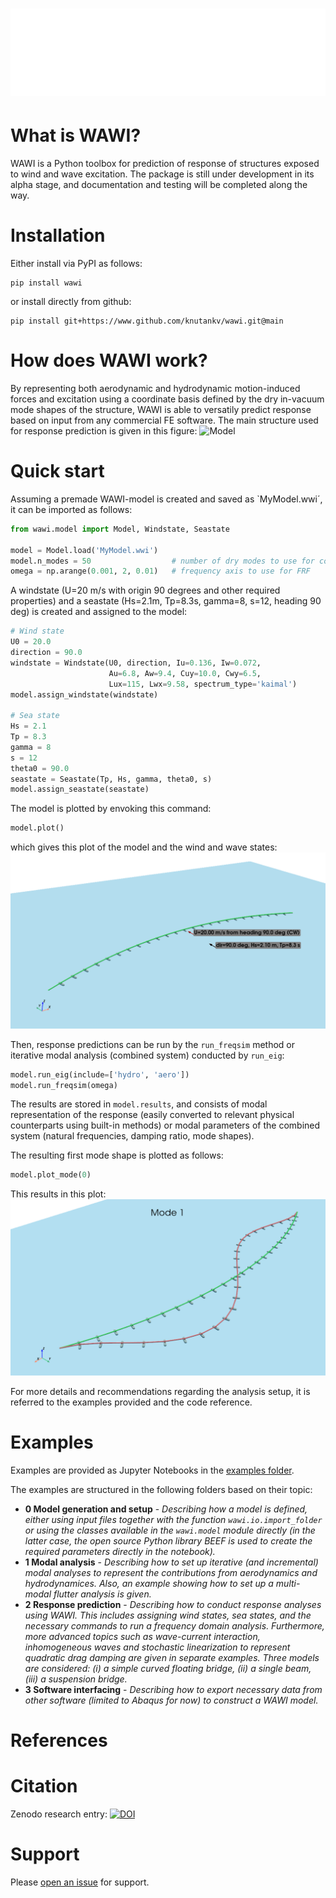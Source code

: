 ![WAWI logo](https://raw.githubusercontent.com/knutankv/wawi/main/wawi-logo-animated.svg)
=======================

What is WAWI?
=======================
WAWI is a Python toolbox for prediction of response of structures exposed to wind and wave excitation. The package is still under development in its alpha stage, and documentation and testing will be completed along the way.


Installation 
========================
Either install via PyPI as follows:

```
pip install wawi
```

or install directly from github:

```
pip install git+https://www.github.com/knutankv/wawi.git@main
```


How does WAWI work?
======================
By representing both aerodynamic and hydrodynamic motion-induced forces and excitation using a coordinate basis defined by the dry in-vacuum mode shapes of the structure, WAWI is able to versatily predict response based on input from any commercial FE software. The main structure used for response prediction is given in this figure:
![Model](https://raw.githubusercontent.com/knutankv/wawi/main/docs/flowchart.png)

Quick start
=======================
Assuming a premade WAWI-model is created and saved as `MyModel.wwi´, it can be imported as follows:

```python
from wawi.model import Model, Windstate, Seastate

model = Model.load('MyModel.wwi')
model.n_modes = 50                  # number of dry modes to use for computation
omega = np.arange(0.001, 2, 0.01)   # frequency axis to use for FRF
```

A windstate (U=20 m/s with origin 90 degrees and other required properties) and a seastate (Hs=2.1m, Tp=8.3s, gamma=8, s=12, heading 90 deg) is created and assigned to the model:

```python
# Wind state
U0 = 20.0
direction = 90.0
windstate = Windstate(U0, direction, Iu=0.136, Iw=0.072,
                      Au=6.8, Aw=9.4, Cuy=10.0, Cwy=6.5,  
                      Lux=115, Lwx=9.58, spectrum_type='kaimal')
model.assign_windstate(windstate)

# Sea state
Hs = 2.1
Tp = 8.3
gamma = 8
s = 12
theta0 = 90.0
seastate = Seastate(Tp, Hs, gamma, theta0, s)
model.assign_seastate(seastate)
```

The model is plotted by envoking this command:

```python
model.plot()
```

which gives this plot of the model and the wind and wave states:
![Model](https://raw.githubusercontent.com/knutankv/wawi/main/docs/model.png)

Then, response predictions can be run by the `run_freqsim` method or iterative modal analysis (combined system) conducted by `run_eig`:

```python
model.run_eig(include=['hydro', 'aero'])
model.run_freqsim(omega)
```

The results are stored in `model.results`, and consists of modal representation of the response (easily converted to relevant physical counterparts using built-in methods) or modal parameters of the combined system (natural frequencies, damping ratio, mode shapes). 

The resulting first mode shape is plotted as follows:

```python
model.plot_mode(0)
```

This results in this plot:
![Mode 1](https://raw.githubusercontent.com/knutankv/wawi/main/docs/mode1.png)

For more details and recommendations regarding the analysis setup, it is referred to the examples provided and the code reference.

Examples
=======================
Examples are provided as Jupyter Notebooks in the [examples folder](https://github.com/knutankv/wawi/tree/main/examples).

The examples are structured in the following folders based on their topic:

* **0 Model generation and setup** - *Describing how a model is defined, either using input files together with the function `wawi.io.import_folder` or using the classes available in the `wawi.model` module directly (in the latter case, the open source Python library BEEF is used to create the required parameters directly in the notebook).*
* **1 Modal analysis** - *Describing how to set up iterative (and incremental) modal analyses to represent the contributions from aerodynamics and hydrodynamices. Also, an example showing how to set up a multi-modal flutter analysis is given.*
* **2 Response prediction** - *Describing how to conduct response analyses using WAWI. This includes assigning wind states, sea states, and the necessary commands to run a frequency domain analysis. Furthermore, more advanced topics such as wave-current interaction, inhomogeneous waves and stochastic linearization to represent quadratic drag damping are given in separate examples. Three models are considered: (i) a simple curved floating bridge, (ii) a single beam, (iii) a suspension bridge.*
* **3 Software interfacing** - *Describing how to export necessary data from other software (limited to Abaqus for now) to construct a WAWI model.*

References
=======================

Citation
=======================
Zenodo research entry: [![DOI](https://zenodo.org/badge/921621297.svg)](https://doi.org/10.5281/zenodo.14895014)

Support
=======================
Please [open an issue](https://github.com/knutankv/wawi/issues/new) for support.


